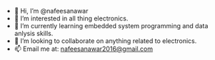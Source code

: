 - 👋 Hi, I’m @nafeesanawar
- 👀 I’m interested in all thing electronics.
- 🌱 I’m currently learning embedded system programming and data anlysis skills. 
- 💞️ I’m looking to collaborate on anything related to electronics.
- 📫 Email me at: nafeesanawar2016@gmail.com

<!---
nafeesanawar/nafeesanawar is a ✨ special ✨ repository because its `README.md` (this file) appears on your GitHub profile.
You can click the Preview link to take a look at your changes.
--->
